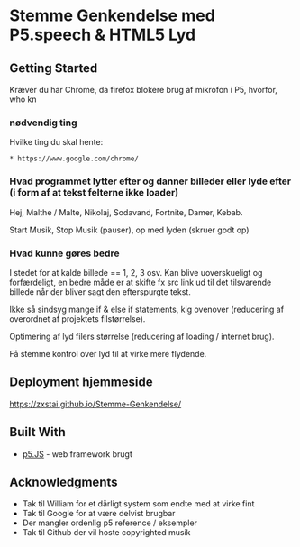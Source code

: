 # Stemme Genkendelse med P5.speech & HTML5 Lyd

## Getting Started

Kræver du har Chrome, da firefox blokere brug af mikrofon i P5, hvorfor, who kn

### nødvendig ting

Hvilke ting du skal hente:

```
* https://www.google.com/chrome/
```
### Hvad programmet lytter efter og danner billeder eller lyde efter (i form af at tekst felterne ikke loader)
Hej, Malthe / Malte, Nikolaj, Sodavand, Fortnite, Damer, Kebab.

Start Musik, Stop Musik (pauser), op med lyden (skruer godt op)

### Hvad kunne gøres bedre
I stedet for at kalde billede == 1, 2, 3 osv. Kan blive uoverskueligt og forfærdeligt, en bedre måde er at skifte fx src link ud til det tilsvarende billede når der bliver sagt den efterspurgte tekst.

Ikke så sindsyg mange if & else if statements, kig ovenover (reducering af overordnet af projektets filstørrelse).

Optimering af lyd filers størrelse (reducering af loading / internet brug).

Få stemme kontrol over lyd til at virke mere flydende.

## Deployment hjemmeside

https://zxstai.github.io/Stemme-Genkendelse/

## Built With

* [p5.JS](https://p5js.org/) - web framework brugt


## Acknowledgments

* Tak til William for et dårligt system som endte med at virke fint
* Tak til Google for at være delvist brugbar
* Der mangler ordenlig p5 reference / eksempler
* Tak til Github der vil hoste copyrighted musik

